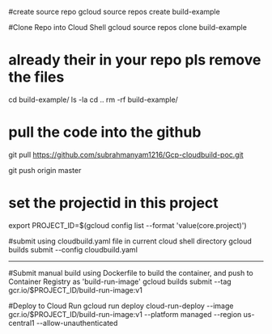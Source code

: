 #create source repo
gcloud source repos create build-example

#Clone Repo into Cloud Shell
gcloud source repos clone build-example

# already their in your repo pls remove the files 
cd build-example/
ls -la
cd ..
rm -rf build-example/

# pull the code into the github 

git pull https://github.com/subrahmanyam1216/Gcp-cloudbuild-poc.git

git push origin master

# set the projectid in this project

export PROJECT_ID=$(gcloud config list --format 'value(core.project)')


#submit using cloudbuild.yaml file in current cloud shell directory
gcloud builds submit --config cloudbuild.yaml



-----------------------------------------------------------------------------------
#Submit manual build using Dockerfile to build the container, and push to Container Registry as 'build-run-image'
gcloud builds submit --tag gcr.io/$PROJECT_ID/build-run-image:v1


#Deploy to Cloud Run
gcloud run deploy cloud-run-deploy --image gcr.io/$PROJECT_ID/build-run-image:v1 --platform managed --region us-central1 --allow-unauthenticated

